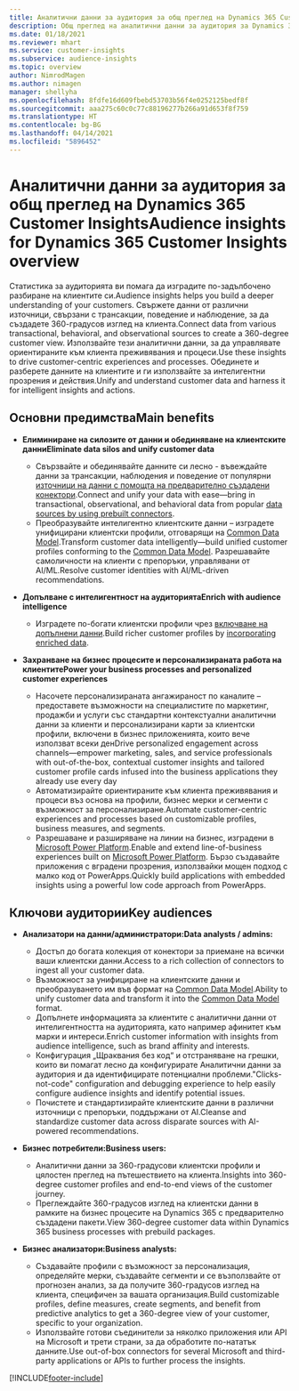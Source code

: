 ```yaml
---
title: Аналитични данни за аудитория за общ преглед на Dynamics 365 Customer Insights
description: Общ преглед на аналитични данни за аудитория за Dynamics 365 Customer Insights.
ms.date: 01/18/2021
ms.reviewer: mhart
ms.service: customer-insights
ms.subservice: audience-insights
ms.topic: overview
author: NimrodMagen
ms.author: nimagen
manager: shellyha
ms.openlocfilehash: 8fdfe16d609fbebd53703b56f4e0252125bedf8f
ms.sourcegitcommit: aaa275c60c0c77c88196277b266a91d653f8f759
ms.translationtype: HT
ms.contentlocale: bg-BG
ms.lasthandoff: 04/14/2021
ms.locfileid: "5896452"
---
```

# <a name="audience-insights-for-dynamics-365-customer-insights-overview"></a><span data-ttu-id="04080-103">Аналитични данни за аудитория за общ преглед на Dynamics 365 Customer Insights</span><span class="sxs-lookup"><span data-stu-id="04080-103">Audience insights for Dynamics 365 Customer Insights overview</span></span>

<span data-ttu-id="04080-104">Статистика за аудиторията ви помага да изградите по-задълбочено разбиране на клиентите си.</span><span class="sxs-lookup"><span data-stu-id="04080-104">Audience insights helps you build a deeper understanding of your customers.</span></span> <span data-ttu-id="04080-105">Свържете данни от различни източници, свързани с трансакции, поведение и наблюдение, за да създадете 360-градусов изглед на клиента.</span><span class="sxs-lookup"><span data-stu-id="04080-105">Connect data from various transactional, behavioral, and observational sources to create a 360-degree customer view.</span></span> <span data-ttu-id="04080-106">Използвайте тези аналитични данни, за да управлявате ориентираните към клиента преживявания и процеси.</span><span class="sxs-lookup"><span data-stu-id="04080-106">Use these insights to drive customer-centric experiences and processes.</span></span> <span data-ttu-id="04080-107">Обединете и разберете данните на клиентите и ги използвайте за интелигентни прозрения и действия.</span><span class="sxs-lookup"><span data-stu-id="04080-107">Unify and understand customer data and harness it for intelligent insights and actions.</span></span>

## <a name="main-benefits"></a><span data-ttu-id="04080-108">Основни предимства</span><span class="sxs-lookup"><span data-stu-id="04080-108">Main benefits</span></span> 

- <span data-ttu-id="04080-109">**Елиминиране на силозите от данни и обединяване на клиентските данни**</span><span class="sxs-lookup"><span data-stu-id="04080-109">**Eliminate data silos and unify customer data**</span></span>

  - <span data-ttu-id="04080-110">Свързвайте и обединявайте данните си лесно - въвеждайте данни за трансакции, наблюдения и поведение от популярни [източници на данни с помощта на предварително създадени конектори](data-sources.md).</span><span class="sxs-lookup"><span data-stu-id="04080-110">Connect and unify your data with ease—bring in transactional, observational, and behavioral data from popular [data sources by using prebuilt connectors](data-sources.md).</span></span>
  - <span data-ttu-id="04080-111">Преобразувайте интелигентно клиентските данни – изградете унифицирани клиентски профили, отговарящи на [Common Data Model](/common-data-model/).</span><span class="sxs-lookup"><span data-stu-id="04080-111">Transform customer data intelligently—build unified customer profiles conforming to the [Common Data Model](/common-data-model/).</span></span> <span data-ttu-id="04080-112">Разрешавайте самоличности на клиенти с препоръки, управлявани от AI/ML.</span><span class="sxs-lookup"><span data-stu-id="04080-112">Resolve customer identities with AI/ML-driven recommendations.</span></span>

- <span data-ttu-id="04080-113">**Допълване с интелигентност на аудиторията**</span><span class="sxs-lookup"><span data-stu-id="04080-113">**Enrich with audience intelligence**</span></span>

  - <span data-ttu-id="04080-114">Изградете по-богати клиентски профили чрез [включване на допълнени данни](enrichment-hub.md).</span><span class="sxs-lookup"><span data-stu-id="04080-114">Build richer customer profiles by [incorporating enriched data](enrichment-hub.md).</span></span>  

- <span data-ttu-id="04080-115">**Захранване на бизнес процесите и персонализираната работа на клиентите**</span><span class="sxs-lookup"><span data-stu-id="04080-115">**Power your business processes and personalized customer experiences**</span></span>

  - <span data-ttu-id="04080-116">Насочете персонализираната ангажираност по каналите – предоставете възможности на специалистите по маркетинг, продажби и услуги със стандартни контекстуални аналитични данни за клиенти и персонализирани карти за клиентски профили, включени в бизнес приложенията, които вече използват всеки ден</span><span class="sxs-lookup"><span data-stu-id="04080-116">Drive personalized engagement across channels—empower marketing, sales, and service professionals with out-of-the-box, contextual customer insights and tailored customer profile cards infused into the business applications they already use every day</span></span>
  - <span data-ttu-id="04080-117">Автоматизирайте ориентираните към клиента преживявания и процеси въз основа на профили, бизнес мерки и сегменти с възможност за персонализиране.</span><span class="sxs-lookup"><span data-stu-id="04080-117">Automate customer-centric experiences and processes based on customizable profiles, business measures, and segments.</span></span>
  - <span data-ttu-id="04080-118">Разрешаване и разширяване на линии на бизнес, изградени в [Microsoft Power Platform](https://powerplatform.microsoft.com/).</span><span class="sxs-lookup"><span data-stu-id="04080-118">Enable and extend line-of-business experiences built on [Microsoft Power Platform](https://powerplatform.microsoft.com/).</span></span> <span data-ttu-id="04080-119">Бързо създавайте приложения с вградени прозрения, използвайки мощен подход с малко код от PowerApps.</span><span class="sxs-lookup"><span data-stu-id="04080-119">Quickly build applications with embedded insights using a powerful low code approach from PowerApps.</span></span>  

## <a name="key-audiences"></a><span data-ttu-id="04080-120">Ключови аудитории</span><span class="sxs-lookup"><span data-stu-id="04080-120">Key audiences</span></span>

- <span data-ttu-id="04080-121">**Анализатори на данни/администратори:**</span><span class="sxs-lookup"><span data-stu-id="04080-121">**Data analysts / admins:**</span></span>

  - <span data-ttu-id="04080-122">Достъп до богата колекция от конектори за приемане на всички ваши клиентски данни.</span><span class="sxs-lookup"><span data-stu-id="04080-122">Access to a rich collection of connectors to ingest all your customer data.</span></span>
  - <span data-ttu-id="04080-123">Възможност за унифициране на клиентските данни и преобразуването им във формат на [Common Data Model](/common-data-model/).</span><span class="sxs-lookup"><span data-stu-id="04080-123">Ability to unify customer data and transform it into the [Common Data Model](/common-data-model/) format.</span></span>
  - <span data-ttu-id="04080-124">Допълнете информацията за клиентите с аналитични данни от интелигентността на аудиторията, като например афинитет към марки и интереси.</span><span class="sxs-lookup"><span data-stu-id="04080-124">Enrich customer information with insights from audience intelligence, such as brand affinity and interests.</span></span>
  - <span data-ttu-id="04080-125">Конфигурация „Щраквания без код“ и отстраняване на грешки, които ви помагат лесно да конфигурирате Аналитични данни за аудитория и да идентифицирате потенциални проблеми.</span><span class="sxs-lookup"><span data-stu-id="04080-125">"Clicks-not-code" configuration and debugging experience to help easily configure audience insights and identify potential issues.</span></span>
  - <span data-ttu-id="04080-126">Почистете и стандартизирайте клиентските данни в различни източници с препоръки, поддържани от AI.</span><span class="sxs-lookup"><span data-stu-id="04080-126">Cleanse and standardize customer data across disparate sources with AI-powered recommendations.</span></span>  

- <span data-ttu-id="04080-127">**Бизнес потребители:**</span><span class="sxs-lookup"><span data-stu-id="04080-127">**Business users:**</span></span>

  - <span data-ttu-id="04080-128">Аналитични данни за 360-градусови клиентски профили и цялостен преглед на пътешествието на клиента.</span><span class="sxs-lookup"><span data-stu-id="04080-128">Insights into 360-degree customer profiles and end-to-end views of the customer journey.</span></span>
  - <span data-ttu-id="04080-129">Преглеждайте 360-градусов изглед на клиентски данни в рамките на бизнес процесите на Dynamics 365 с предварително създадени пакети.</span><span class="sxs-lookup"><span data-stu-id="04080-129">View 360-degree customer data within Dynamics 365 business processes with prebuild packages.</span></span>

- <span data-ttu-id="04080-130">**Бизнес анализатори:**</span><span class="sxs-lookup"><span data-stu-id="04080-130">**Business analysts:**</span></span>

  - <span data-ttu-id="04080-131">Създавайте профили с възможност за персонализация, определяйте мерки, създавайте сегменти и се възползвайте от прогнозен анализ, за да получите 360-градусов изглед на клиента, специфичен за вашата организация.</span><span class="sxs-lookup"><span data-stu-id="04080-131">Build customizable profiles, define measures, create segments, and benefit from predictive analytics to get a 360-degree view of your customer, specific to your organization.</span></span>  
  - <span data-ttu-id="04080-132">Използвайте готови съединители за няколко приложения или API на Microsoft и трети страни, за да обработите по-нататък данните.</span><span class="sxs-lookup"><span data-stu-id="04080-132">Use out-of-box connectors for several Microsoft and third-party applications or APIs to further process the insights.</span></span>


[!INCLUDE[footer-include](../includes/footer-banner.md)]
